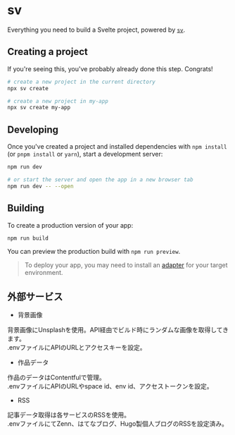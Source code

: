 # sv

Everything you need to build a Svelte project, powered by [`sv`](https://github.com/sveltejs/cli).

## Creating a project

If you're seeing this, you've probably already done this step. Congrats!

```bash
# create a new project in the current directory
npx sv create

# create a new project in my-app
npx sv create my-app
```

## Developing

Once you've created a project and installed dependencies with `npm install` (or `pnpm install` or `yarn`), start a development server:

```bash
npm run dev

# or start the server and open the app in a new browser tab
npm run dev -- --open
```

## Building

To create a production version of your app:

```bash
npm run build
```

You can preview the production build with `npm run preview`.

> To deploy your app, you may need to install an [adapter](https://svelte.dev/docs/kit/adapters) for your target environment.


## 外部サービス

- 背景画像

背景画像にUnsplashを使用。API経由でビルド時にランダムな画像を取得してきます。  
.envファイルにAPIのURLとアクセスキーを設定。

- 作品データ

作品のデータはContentfulで管理。  
.envファイルにAPIのURLやspace id、env id、アクセストークンを設定。

- RSS

記事データ取得は各サービスのRSSを使用。  
.envファイルにてZenn、はてなブログ、Hugo製個人ブログのRSSを設定済み。